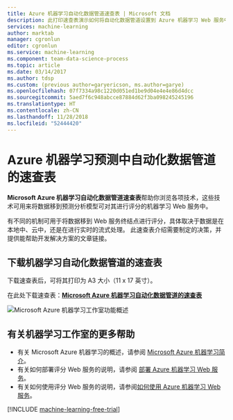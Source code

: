```yaml
---
title: Azure 机器学习自动化数据管道速查表 | Microsoft 文档
description: 此打印速查表演示如何将自动化数据管道设置到 Azure 机器学习 Web 服务中（无论数据在本地，在进行流式处理，在 Azure 中，还是在第三方云服务中）。
services: machine-learning
author: marktab
manager: cgronlun
editor: cgronlun
ms.service: machine-learning
ms.component: team-data-science-process
ms.topic: article
ms.date: 03/14/2017
ms.author: tdsp
ms.custom: (previous author=garyericson, ms.author=garye)
ms.openlocfilehash: 07f7334a98c1220d051ed1be9d04e4e4e86d4dcc
ms.sourcegitcommit: 5aed7f6c948abcce87884d62f3ba098245245196
ms.translationtype: HT
ms.contentlocale: zh-CN
ms.lasthandoff: 11/28/2018
ms.locfileid: "52444420"
---
```

# <a name="cheat-sheet-for-an-automated-data-pipeline-for-azure-machine-learning-predictions"></a>Azure 机器学习预测中自动化数据管道的速查表
**Microsoft Azure 机器学习自动化数据管道速查表**帮助你浏览各项技术，这些技术可用来将数据移到预测分析模型可对其进行评分的机器学习 Web 服务中。

有不同的机制可用于将数据移到 Web 服务终结点进行评分，具体取决于数据是在本地中、云中，还是在进行实时的流式处理。
此速查表介绍需要制定的决策，并提供能帮助开发解决方案的文章链接。

## <a name="download-the-machine-learning-automated-data-pipeline-cheat-sheet"></a>下载机器学习自动化数据管道的速查表
下载速查表后，可将其打印为 A3 大小（11 x 17 英寸）。

在此处下载速查表：**[Microsoft Azure 机器学习自动化数据管道的速查表](https://download.microsoft.com/download/C/C/7/CC726F8B-2E6F-4C20-9B6F-AFBEE8253023/microsoft-machine-learning-operationalization-cheat-sheet_v1.pdf)**

![Microsoft Azure 机器学习工作室功能概述][op-cheat-sheet]

[op-cheat-sheet]: ./media/automated-data-pipeline-cheat-sheet/machine-learning-automated-data-pipeline-cheat-sheet_v1.1.png


## <a name="more-help-with-machine-learning-studio"></a>有关机器学习工作室的更多帮助
* 有关 Microsoft Azure 机器学习的概述，请参阅 [Microsoft Azure 机器学习简介](../studio/what-is-machine-learning.md)。
* 有关如何部署评分 Web 服务的说明，请参阅 [部署 Azure 机器学习 Web 服务](../studio/publish-a-machine-learning-web-service.md)。
* 有关如何使用评分 Web 服务的说明，请参阅[如何使用 Azure 机器学习 Web 服务](../studio/consume-web-services.md)。

[!INCLUDE [machine-learning-free-trial](../../../includes/machine-learning-free-trial.md)]

